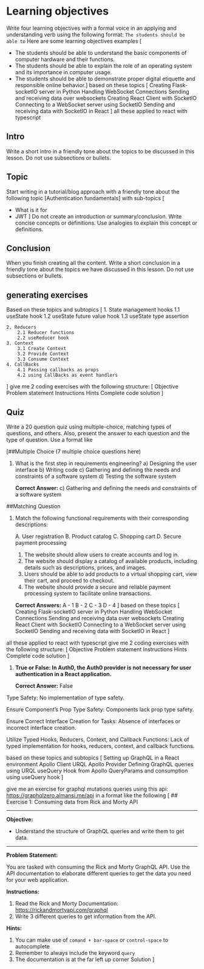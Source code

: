 # Learning objectives
Write four learning objectives with a formal voice in an applying and understanding verb using the following format: `The students should be able to`
Here are some learning objectives examples [

- The students should be able to understand the basic components of computer hardware and their functions.
- The students should be able to explain the role of an operating system and its importance in computer usage.
- The students should be able to demonstrate proper digital etiquette and responsible online behavior.]
based on these topics [
    Creating Flask-socketIO server in Python
        Handling WebSocket Connections
        Sending and receiving data over websockets
    Creating React Client with SocketIO
        Connecting to a WebSocket server using SocketIO
        Sending and receiving data with SocketIO in React
] all these applied to react with typescript


## Intro
Write a short intro in a friendly tone about the topics to be discussed in this lesson. Do not use subsections or bullets.

## Topic
Start writing in a tutorial/blog approach with a friendly tone about the following topic [Authentication fundamentals] with sub-topics [
- What is it for
- JWT
] Do not create an introduction or summary/conclusion. Write concise concepts or definitions. Use analogies to explain this concept or definitions.

## Conclusion
When you finish creating all the content. Write a short conclusion in a friendly tone about the topics we have discussed in this lesson. Do not use subsections or bullets.



## generating exercises
Based on these topics and subtopics [ 
    1. State management hooks
        1.1 useState hook
        1.2 useState future value hook
        1.3 useState type assertion

    2. Reducers
        2.1 Reducer functions
        2.2 useReducer hook
    3. Context
        3.1 Create Context
        3.2 Provide Context
        3.3 Consume Context
    4. CallBacks
        4.1 Passing callbacks as props
        4.2 using CallBacks as event handlers
] give me 2 coding exercises with the following structure:
[
    Objective
    Problem statement
    Instructions
    Hints
    Complete code solution
]



## Quiz
Write a 20 question quiz using multiple-choice, matching types of questions, and others.
Also, present the answer to each question and the type of question. Use a format like

[##Multiple Choice (7 multiple choice questions here)

1. What is the first step in requirements engineering?
a) Designing the user interface
b) Writing code
c) Gathering and defining the needs and constraints of a software system
d) Testing the software system

    **Correct Answer:**
    c) Gathering and defining the needs and constraints of a software system

##Matching Question

1. Match the following functional requirements with their corresponding descriptions:

    A. User registration
    B. Product catalog
    C. Shopping cart
    D. Secure payment processing

    1. The website should allow users to create accounts and log in.
    2. The website should display a catalog of available products, including details such as descriptions, prices, and images.
    3. Users should be able to add products to a virtual shopping cart, view their cart, and proceed to checkout.
    4. The website should provide a secure and reliable payment processing system to facilitate online transactions.

    **Correct Answers:**
    A - 1
    B - 2
    C - 3
    D - 4
    ]
based on these topics [
   Creating Flask-socketIO server in Python
        Handling WebSocket Connections
        Sending and receiving data over websockets
    Creating React Client with SocketIO
        Connecting to a WebSocket server using SocketIO
        Sending and receiving data with SocketIO in React
] 

all these applied to react with typescript give me 2 coding exercises with the following structure:
[
    Objective
    Problem statement
    Instructions
    Hints
    Complete code solution
]




1. **True or False: In Auth0, the Auth0 provider is not necessary for user authentication in a React application.**
    
    **Correct Answer:**
    False




Type Safety: 
    No implementation of type safety.

Ensure Component’s Prop Type Safety: 
     Components lack prop type safety.

Ensure Correct Interface Creation for Tasks: 
    Absence of interfaces or incorrect interface creation.
    
Utilize Typed Hooks, Reducers, Context, and Callback Functions: 
    Lack of typed implementation for hooks, reducers, context, and callback functions.




based on these topics and subtopics [
    Setting up GraphQL in a React environment
        Apollo Client
        URQL 
        Apollo Provider
        Defining GraphQL queries using URQL
        useQuery Hook from Apollo
        QueryParams and consumption using useQuery hook
]



give me an exercise for graphql mutations queries using this api: https://graphqlzero.almansi.me/api in a format like the following [
    ## Exercise 1:  Consuming data from Rick and Morty API

---

**Objective:**

- Understand the structure of GraphQL queries and write them to get data.

---

**Problem Statement:**

You are tasked with consuming the Rick and Morty GraphQL API. Use the API documentation to elaborate different queries to get the data you need for your web application.

**Instructions:**

1. Read the Rick and Morty Documentation: https://rickandmortyapi.com/graphql
2. Write 3 different queries to get information from the API.

**Hints:**

1. You can make use of `comand + bar-space` or `control-space` to autocomplete
2. Remember to always include the keyword `query`
3. The documentation is at the far left up corner
Solution
]